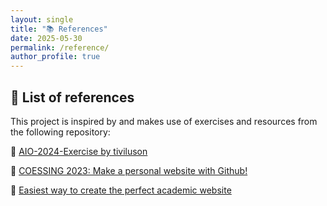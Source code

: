 ```yaml
---
layout: single
title: "📚 References"
date: 2025-05-30
permalink: /reference/
author_profile: true
---
```



## 📘 List of references

This project is inspired by and makes use of exercises and resources from the following repository:

🔗 [AIO-2024-Exercise by tiviluson](https://github.com/tiviluson/AIO-2024-Exercise)

🔗 [COESSING 2023: Make a personal website with Github!](https://www.youtube.com/watch?v=mhN3Sp6mwz4&t=1536s)

🔗 [Easiest way to create the perfect academic website](https://www.youtube.com/watch?v=8lJhXJCUYCc)
